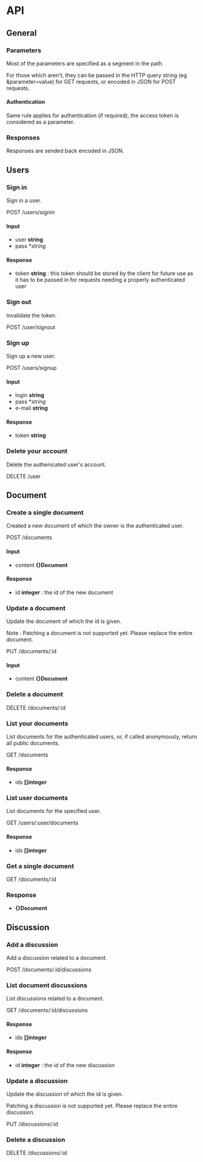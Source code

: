 # API

## General

### Parameters

Most of the parameters are specified as a segment in the path.

For those which aren't, they can be passed in the HTTP query string (eg &parameter=value) for GET requests, or encoded in JSON for POST requests.

#### Authentication

Same rule applies for authentication (if required), the access token is considered as a parameter.

### Responses

Responses are sended back encoded in JSON.

## Users

### Sign in

Sign in a user.

POST /users/signin

#### Input
 
 * user **string**
 * pass **string*

#### Response

 * token **string** : this token should be stored by the client for future use as it has to be passed in for requests needing a properly authenticated user

### Sign out

Invalidate the token.

POST /user/signout

### Sign up

Sign up a new user.

POST /users/signup

#### Input

 * login **string**
 * pass **string*
 * e-mail **string**

#### Response

 * token **string**

### Delete your account

Delete the authenicated user's account.

DELETE /user

## Document

### Create a single document

Created a new document of which the owner is the authenticated user.

POST /documents

#### Input

 * content **{}Document**

#### Response

 * id **integer** : the id of the new document

### Update a document

Update the document of which the id is given.

Note : Patching a document is not supported yet. Please replace the entire document.

PUT /documents/:id

#### Input

 * content **{}Document**

### Delete a document

DELETE /documents/:id

### List your documents

List documents for the authenticated users, or, if called anonymously, return all public documents.

GET /documents

#### Response

 * ids **[]integer**

### List user documents

List documents for the specified user.

GET /users/:user/documents 

#### Response

 * ids **[]integer**

### Get a single document

GET /documents/:id

### Response

 * **{}Document**

## Discussion

### Add a discussion

Add a discussion related to a document.

POST /documents/:id/discussions

### List document discussions

List discussions related to a document.

GET /documents/:id/discussions

#### Response

 * ids **[]integer**

#### Response

 * id **integer** : the id of the new discussion

### Update a discussion

Update the discussion of which the id is given.

Patching a discussion is not supported yet. Please replace the entire discussion.

PUT /discussions/:id

### Delete a discussion

DELETE /discussions/:id
